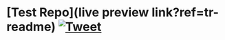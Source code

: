 # [Test Repo](live preview link?ref=tr-readme) [![Tweet](https://img.shields.io/twitter/url/http/shields.io.svg?style=social&logo=twitter)](https://twitter.com/share?url=live%20preview%20link&text=Test%20Repo&via=Creative%20Tim&hashtags=creative-tim%20creativetim)
